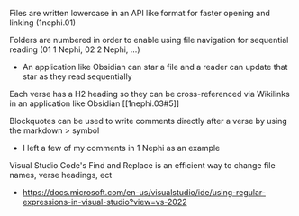 Files are written lowercase in an API like format for faster opening and linking (1nephi.01)

Folders are numbered in order to enable using file navigation for sequential reading (01 1 Nephi, 02 2 Nephi, ...)
- An application like Obsidian can star a file and a reader can update that star as they read sequentially

Each verse has a H2 heading so they can be cross-referenced via Wikilinks in an application like Obsidian [[1nephi.03#5]]

Blockquotes can be used to write comments directly after a verse by using the markdown > symbol  
- I left a few of my comments in 1 Nephi as an example 

Visual Studio Code's Find and Replace is an efficient way to change file names, verse headings, ect
- https://docs.microsoft.com/en-us/visualstudio/ide/using-regular-expressions-in-visual-studio?view=vs-2022
